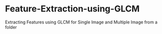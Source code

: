 # Feature-Extraction-using-GLCM
Extracting Features using GLCM for Single Image and Multiple Image from a folder
